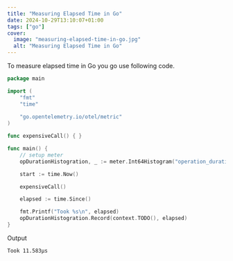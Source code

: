 ```yaml
---
title: "Measuring Elapsed Time in Go"
date: 2024-10-29T13:10:07+01:00
tags: ["go"]
cover:
  image: "measuring-elapsed-time-in-go.jpg"
  alt: "Measuring Elapsed Time in Go"
---
```


To measure elapsed time in Go you go use following code.

```go
package main

import (
    "fmt"
    "time"
    
    "go.opentelemetry.io/otel/metric"
)

func expensiveCall() { }

func main() {
    // setup meter
    opDurationHistogration, _ := meter.Int64Histogram("operation_duration", metric.WithDescription("Operation duration"), metric.WithUnit("ms"))

    start := time.Now()

    expensiveCall()

    elapsed := time.Since()

    fmt.Printf("Took %s\n", elapsed)
    opDurationHistogration.Record(context.TODO(), elapsed)
}
```

Output 

```
Took 11.583µs
```


